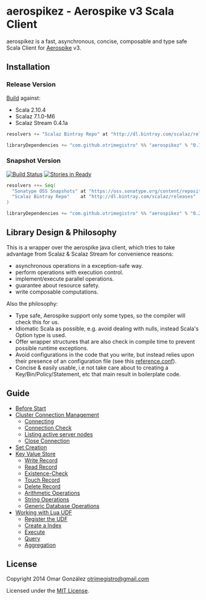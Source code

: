 # aerospikez - Aerospike v3 Scala Client

aerospikez is a fast, asynchronous, concise, composable and type safe Scala Client for [Aerospike](http://www.aerospike.com/) v3.

## Installation

### Release Version

[Build](https://travis-ci.org/otrimegistro/aerospikez/builds/31360577) against:
- Scala 2.10.4
- Scalaz 7.1.0-M6
- Scalaz Stream 0.4.1a

```scala
resolvers += "Scalaz Bintray Repo" at "http://dl.bintray.com/scalaz/releases"

libraryDependencies += "com.github.otrimegistro" %% "aerospikez" % "0.1"
```

### Snapshot Version

[![Build Status](https://secure.travis-ci.org/otrimegistro/aerospikez.png)](http://travis-ci.org/otrimegistro/aerospikez)
[![Stories in Ready](https://badge.waffle.io/otrimegistro/aerospikez.png?label=Ready)](https://waffle.io/otrimegistro/aerospikez)

```scala
resolvers ++= Seq(
  "Sonatype OSS Snapshots" at "https://oss.sonatype.org/content/repositories/snapshots/",
  "Scalaz Bintray Repo"    at "http://dl.bintray.com/scalaz/releases"
)

libraryDependencies += "com.github.otrimegistro" %% "aerospikez" % "0.2-SNAPSHOT"
```

## Library Design & Philosophy

This is a wrapper over the aerospike java client, which tries to take advantage from Scalaz & Scalaz Stream
for convenience reasons:
- asynchronous operations in a exception-safe way.
- perform operations with execution control.
- implement/execute parallel operations.
- guarantee about resource safety.
- write composable computations.

Also the philosophy:
- Type safe, Aerospike support only some types, so the compiler will check this for us.
- Idiomatic Scala as possible, e.g. avoid dealing with nulls, instead Scala's Option type is used.
- Offer wrapper structures that are also check in compile time to prevent possible runtime exceptions.
- Avoid configurations in the code that you write, but instead relies upon their presence of an configuration file (see this [reference.conf](https://github.com/otrimegistro/aerospikez/blob/master/src/test/resources/reference.conf)).
- Concise & easily usable, i.e not take care about to creating a Key/Bin/Policy/Statement, etc that main result in boilerplate code.

## Guide

- [Before Start](guide/before_start.md)
- [Cluster Connection Management](guide/connection_management.md)
  - [Connecting](guide/connection_management.md#connecting)
  - [Connection Check](guide/connection_management.md#connection-check)
  - [Listing active server nodes](guide/connection_management.md#listing-active-server-nodes)
  - [Close Connection](guide/connection_management.md#close-connection)
- [Set Creation](guide/creating_set.md)
- [Key Value Store](guide/key_value_store.md)
  - [Write Record](guide/key_value_store.md#write-record-operations)
  - [Read Record](guide/key_value_store.md#read-record-operations)
  - [Existence-Check](guide/key_value_store.md#existence-check-operations)
  - [Touch Record](guide/key_value_store.md#touch-operations)
  - [Delete Record](guide/key_value_store.md#delete-operations)
  - [Arithmetic Operations](guide/key_value_store.md#arithmetic-operations)
  - [String Operations](guide/key_value_store.md#string-operations)
  - [Generic Database Operations](guide/key_value_store.md#generic-database-operations)
- [Working with Lua UDF](guide/user_define_function.md)
  - [Register the UDF](guide/user_define_function.md#register-the-udf)
  - [Create a Index](guide/user_define_function.md#create-a-secondary-index)
  - [Execute](guide/user_define_function.md#execute)
  - [Query](guide/user_define_function.md#query)
  - [Aggregation](guide/user_define_function.md#aggregation)

## License

Copyright 2014 Omar González otrimegistro@gmail.com

Licensed under the [MIT License](https://raw.githubusercontent.com/otrimegistro/aerospikez/master/LICENSE).
